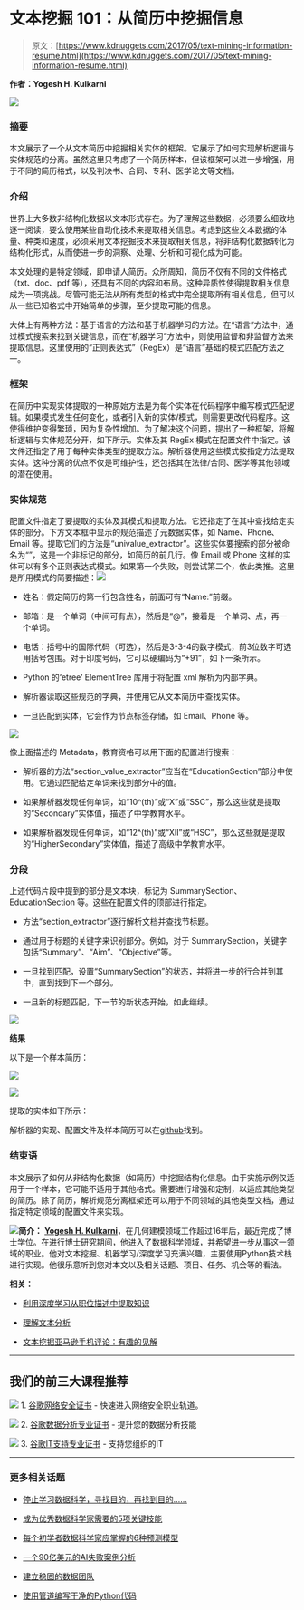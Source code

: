 # 文本挖掘 101：从简历中挖掘信息

> 原文：[https://www.kdnuggets.com/2017/05/text-mining-information-resume.html](https://www.kdnuggets.com/2017/05/text-mining-information-resume.html)

**作者：Yogesh H. Kulkarni**

![](../Images/1e46e710e41a4018807625084a80b8e8.png)

### 摘要

本文展示了一个从文本简历中挖掘相关实体的框架。它展示了如何实现解析逻辑与实体规范的分离。虽然这里只考虑了一个简历样本，但该框架可以进一步增强，用于不同的简历格式，以及判决书、合同、专利、医学论文等文档。

### 介绍

世界上大多数非结构化数据以文本形式存在。为了理解这些数据，必须要么细致地逐一阅读，要么使用某些自动化技术来提取相关信息。考虑到这些文本数据的体量、种类和速度，必须采用文本挖掘技术来提取相关信息，将非结构化数据转化为结构化形式，从而使进一步的洞察、处理、分析和可视化成为可能。

本文处理的是特定领域，即申请人简历。众所周知，简历不仅有不同的文件格式（txt、doc、pdf 等），还具有不同的内容和布局。这种异质性使得提取相关信息成为一项挑战。尽管可能无法从所有类型的格式中完全提取所有相关信息，但可以从一些已知格式中开始简单的步骤，至少提取可能的信息。

大体上有两种方法：基于语言的方法和基于机器学习的方法。在“语言”方法中，通过模式搜索来找到关键信息，而在“机器学习”方法中，则使用监督和非监督方法来提取信息。这里使用的“正则表达式”（RegEx）是“语言”基础的模式匹配方法之一。

### 框架

在简历中实现实体提取的一种原始方法是为每个实体在代码程序中编写模式匹配逻辑。如果模式发生任何变化，或者引入新的实体/模式，则需要更改代码程序。这使得维护变得繁琐，因为复杂性增加。为了解决这个问题，提出了一种框架，将解析逻辑与实体规范分开，如下所示。实体及其 RegEx 模式在配置文件中指定。该文件还指定了用于每种实体类型的提取方法。解析器使用这些模式按指定方法提取实体。这种分离的优点不仅是可维护性，还包括其在法律/合同、医学等其他领域的潜在使用。

### 实体规范

配置文件指定了要提取的实体及其模式和提取方法。它还指定了在其中查找给定实体的部分。下方文本框中显示的规范描述了元数据实体，如 Name、Phone、Email 等。提取它们的方法是“univalue_extractor”。这些实体要搜索的部分被命名为“”，这是一个非标记的部分，如简历的前几行。像 Email 或 Phone 这样的实体可以有多个正则表达式模式。如果第一个失败，则尝试第二个，依此类推。这里是所用模式的简要描述：![](../Images/937d2cfcc0a91f8d5f04f640d9c95e1b.png)

+   姓名：假定简历的第一行包含姓名，前面可有“Name:”前缀。

+   邮箱：是一个单词（中间可有点），然后是“@”，接着是一个单词、点，再一个单词。

+   电话：括号中的国际代码（可选），然后是3-3-4的数字模式，前3位数字可选用括号包围。对于印度号码，它可以硬编码为“+91”，如下一条所示。

+   Python 的‘etree’ ElementTree 库用于将配置 xml 解析为内部字典。

+   解析器读取这些规范的字典，并使用它从文本简历中查找实体。

+   一旦匹配到实体，它会作为节点标签存储，如 Email、Phone 等。

![](../Images/bc7b59b8a7aa1e02cce29b29f2e87b89.png)

像上面描述的 Metadata，教育资格可以用下面的配置进行搜索：

+   解析器的方法“section_value_extractor”应当在“EducationSection”部分中使用。它通过匹配给定单词来找到部分中的值。

+   如果解析器发现任何单词，如“10^(th)”或“X”或“SSC”，那么这些就是提取的“Secondary”实体值，描述了中学教育水平。

+   如果解析器发现任何单词，如“12^(th)”或“XII”或“HSC”，那么这些就是提取的“HigherSecondary”实体值，描述了高级中学教育水平。

### 分段

上述代码片段中提到的部分是文本块，标记为 SummarySection、EducationSection 等。这些在配置文件的顶部进行指定。

+   方法“section_extractor”逐行解析文档并查找节标题。

+   通过用于标题的关键字来识别部分。例如，对于 SummarySection，关键字包括“Summary”、“Aim”、“Objective”等。

+   一旦找到匹配，设置“SummarySection”的状态，并将进一步的行合并到其中，直到找到下一个部分。

+   一旦新的标题匹配，下一节的新状态开始，如此继续。

![](../Images/13d7c4500c3acdddd9d67d91bd747c0d.png)

**结果**

以下是一个样本简历：

![](../Images/dee8d6e8b16ef536e15589413a0e257f.png)

![](../Images/13c4cc7f89cc34b302f3c39ffbb8a36c.png)

提取的实体如下所示：

解析器的实现、配置文件及样本简历可以在[github](https://github.com/yogeshhk/MiningResume)找到。

### 结束语

本文展示了如何从非结构化数据（如简历）中挖掘结构化信息。由于实施示例仅适用于一个样本，它可能不适用于其他格式。需要进行增强和定制，以适应其他类型的简历。除了简历，解析规范分离框架还可以用于不同领域的其他类型文档，通过指定特定领域的配置文件来实现。

**![](../Images/9f10d69469cf984ba9ce95b6a4ab4ec7.png)简介：** [**Yogesh H. Kulkarni**](https://www.linkedin.com/in/yogeshkulkarni/)，在几何建模领域工作超过16年后，最近完成了博士学位。在进行博士研究期间，他进入了数据科学领域，并希望进一步从事这一领域的职业。他对文本挖掘、机器学习/深度学习充满兴趣，主要使用Python技术栈进行实现。他很乐意听到您对本文以及相关话题、项目、任务、机会等的看法。

**相关：**

+   [利用深度学习从职位描述中提取知识](/2017/05/deep-learning-extract-knowledge-job-descriptions.html)

+   [理解文本分析](/2017/02/sas-text-analytics-nyc.html)

+   [文本挖掘亚马逊手机评论：有趣的见解](/2017/01/data-mining-amazon-mobile-phone-reviews-interesting-insights.html)

* * *

## 我们的前三大课程推荐

![](../Images/0244c01ba9267c002ef39d4907e0b8fb.png) 1\. [谷歌网络安全证书](https://www.kdnuggets.com/google-cybersecurity) - 快速进入网络安全职业轨道。

![](../Images/e225c49c3c91745821c8c0368bf04711.png) 2\. [谷歌数据分析专业证书](https://www.kdnuggets.com/google-data-analytics) - 提升您的数据分析技能

![](../Images/0244c01ba9267c002ef39d4907e0b8fb.png) 3\. [谷歌IT支持专业证书](https://www.kdnuggets.com/google-itsupport) - 支持您组织的IT

* * *

### 更多相关话题

+   [停止学习数据科学，寻找目的，再找到目的……](https://www.kdnuggets.com/2021/12/stop-learning-data-science-find-purpose.html)

+   [成为优秀数据科学家需要的5项关键技能](https://www.kdnuggets.com/2021/12/5-key-skills-needed-become-great-data-scientist.html)

+   [每个初学者数据科学家应掌握的6种预测模型](https://www.kdnuggets.com/2021/12/6-predictive-models-every-beginner-data-scientist-master.html)

+   [一个90亿美元的AI失败案例分析](https://www.kdnuggets.com/2021/12/9b-ai-failure-examined.html)

+   [建立稳固的数据团队](https://www.kdnuggets.com/2021/12/build-solid-data-team.html)

+   [使用管道编写干净的Python代码](https://www.kdnuggets.com/2021/12/write-clean-python-code-pipes.html)
